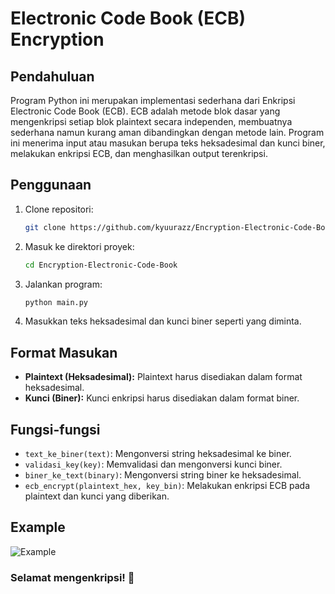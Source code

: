 # Electronic Code Book (ECB) Encryption

## Pendahuluan

Program Python ini merupakan implementasi sederhana dari Enkripsi Electronic Code Book (ECB). ECB adalah metode blok dasar yang mengenkripsi setiap blok plaintext secara independen, membuatnya sederhana namun kurang aman dibandingkan dengan metode lain. Program ini menerima input atau masukan berupa teks heksadesimal dan kunci biner, melakukan enkripsi ECB, dan menghasilkan output terenkripsi.

## Penggunaan

1. Clone repositori:

    ```bash
    git clone https://github.com/kyuurazz/Encryption-Electronic-Code-Book.git
    ```

2. Masuk ke direktori proyek:

    ```bash
    cd Encryption-Electronic-Code-Book
    ```

3. Jalankan program:

    ```bash
    python main.py
    ```

4. Masukkan teks heksadesimal dan kunci biner seperti yang diminta.

## Format Masukan

- **Plaintext (Heksadesimal):** Plaintext harus disediakan dalam format heksadesimal.
- **Kunci (Biner):** Kunci enkripsi harus disediakan dalam format biner.

## Fungsi-fungsi

- `text_ke_biner(text)`: Mengonversi string heksadesimal ke biner.
- `validasi_key(key)`: Memvalidasi dan mengonversi kunci biner.
- `biner_ke_text(binary)`: Mengonversi string biner ke heksadesimal.
- `ecb_encrypt(plaintext_hex, key_bin)`: Melakukan enkripsi ECB pada plaintext dan kunci yang diberikan.

## Example

![Example](https://github.com/kyuurazz/Encryption-Electronic-Code-Book/assets/91085882/e422a576-03ec-4f44-a306-a20cd3169742)

### Selamat mengenkripsi! 🚀
